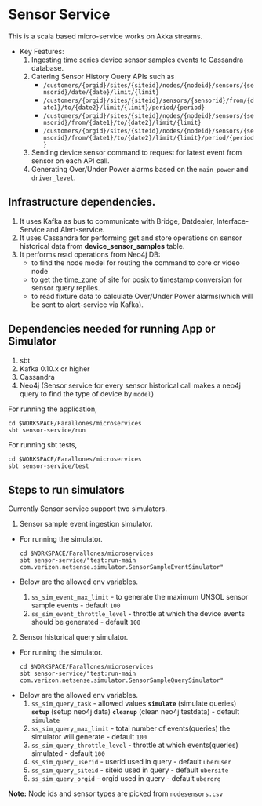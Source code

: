Sensor Service
===============
 This is a scala based micro-service works on Akka streams.
 - Key Features:
    1. Ingesting time series device sensor samples events to Cassandra database.
    2. Catering Sensor History Query APIs such as
        - `/customers/{orgid}/sites/{siteid}/nodes/{nodeid}/sensors/{sensorid}/date/{date}/limit/{limit}`
        - `/customers/{orgid}/sites/{siteid}/sensors/{sensorid}/from/{date1}/to/{date2}/limit/{limit}/period/{period}`
        - `/customers/{orgid}/sites/{siteid}/nodes/{nodeid}/sensors/{sensorid}/from/{date1}/to/{date2}/limit/{limit}`
        - `/customers/{orgid}/sites/{siteid}/nodes/{nodeid}/sensors/{sensorid}/from/{date1}/to/{date2}/limit/{limit}/period/{period}`
    3. Sending device sensor command to request for latest event from sensor on each API call.
    4. Generating Over/Under Power alarms based on the `main_power` and `driver_level`.


Infrastructure dependencies.
----------------------------
 1. It uses Kafka as bus to communicate with Bridge, Datdealer, Interface-Service and Alert-service.
 2. It uses Cassandra for performing get and store operations on sensor historical data from **device_sensor_samples** table.
 3. It performs read operations from Neo4j DB:
    - to find the node model for routing the command to core or video node
    - to get the time_zone of site for posix to timestamp conversion for sensor query replies.
    - to read fixture data to calculate Over/Under Power alarms(which will be sent to alert-service via Kafka).


Dependencies needed for running App or Simulator
------------------------------------------------
1. sbt
2. Kafka 0.10.x or higher
3. Cassandra
4. Neo4j (Sensor service for every sensor historical call makes a neo4j query to find the type of device by `model`)


For running the application,

    cd $WORKSPACE/Farallones/microservices
    sbt sensor-service/run

For running sbt tests,

    cd $WORKSPACE/Farallones/microservices
    sbt sensor-service/test



Steps to run simulators
-----------------------
Currently Sensor service support two simulators.

 1. Sensor sample event ingestion simulator.

  - For running the simulator.
      ```
      cd $WORKSPACE/Farallones/microservices
      sbt sensor-service/"test:run-main com.verizon.netsense.simulator.SensorSampleEventSimulator"
      ```

  - Below are the allowed env variables.
       1. `ss_sim_event_max_limit`       - to generate the maximum UNSOL sensor sample events - default `100`
       2. `ss_sim_event_throttle_level`  - throttle at which the device events should be generated - default `100`

 2. Sensor historical query simulator.
  - For running the simulator.
    ```
    cd $WORKSPACE/Farallones/microservices
    sbt sensor-service/"test:run-main com.verizon.netsense.simulator.SensorSampleQuerySimulator"
    ```
  - Below are the allowed env variables.
      1. `ss_sim_query_task`            - allowed values **`simulate`** (simulate queries) **`setup`**
                                          (setup neo4j data) **`cleanup`** (clean neo4j testdata) - default `simulate`
      2. `ss_sim_query_max_limit`       - total number of events(queries) the simulator will generate - default `100`
      3. `ss_sim_query_throttle_level`  - throttle at which events(queries) simulated - default `100`
      4. `ss_sim_query_userid`          - userid used in query - default `uberuser`
      5. `ss_sim_query_siteid`          - siteid used in query - default `ubersite`
      6. `ss_sim_query_orgid`           - orgid used in query - default `uberorg`

   **Note:** Node ids and sensor types are picked from `nodesensors.csv`

